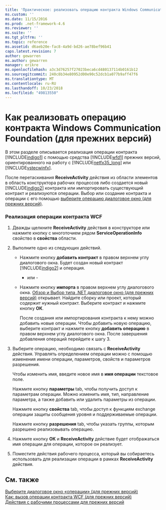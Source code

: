 ```yaml
---
title: 'Практическое: реализовать операцию контракта Windows Communication Foundation (для прежних версий) | Документация Майкрософт'
ms.custom: ''
ms.date: 11/15/2016
ms.prod: .net-framework-4.6
ms.reviewer: ''
ms.suite: ''
ms.tgt_pltfrm: ''
ms.topic: reference
ms.assetid: d6aeb20e-fac8-4a9d-bd26-ae78bef96b41
caps.latest.revision: 7
author: gewarren
ms.author: gewarren
manager: erikre
ms.openlocfilehash: a3c3d76257f27023beca6cd480137114b0161b12
ms.sourcegitcommit: 240c8b34e80952d00e90c52dcb1a077b9aff47f6
ms.translationtype: MT
ms.contentlocale: ru-RU
ms.lasthandoff: 10/23/2018
ms.locfileid: "49813550"
---
```

# <a name="how-to-implement-a-windows-communication-foundation-contract-operation-legacy"></a>Как реализовать операцию контракта Windows Communication Foundation (для прежних версий)
В этом разделе описывается реализация операции контракта [!INCLUDE[indigo1](../includes/indigo1-md.md)] с помощью средства [!INCLUDE[wfd1](../includes/wfd1-md.md)] прежних версий, ориентированного на работу с [!INCLUDE[netfx35_long](../includes/netfx35-long-md.md)] или [!INCLUDE[vstecwinfx](../includes/vstecwinfx-md.md)].  
  
 После перетаскивания **ReceiveActivity** действия из области элементов в область конструктора рабочих процессов либо создается новый [!INCLUDE[indigo2](../includes/indigo2-md.md)] контракта или импортировать существующий контракт и реализуются операции. Выбор или создание контракта и операции с его помощью [выберите операцию диалоговое окно (для прежних версий)](../workflow-designer/choose-operation-dialog-box-legacy.md).  
  
### <a name="to-implement-a-wcf-contract-operation"></a>Реализация операции контракта WCF  
  
1. Дважды щелкните **ReceiveActivity** действия в конструкторе или нажмите кнопку с многоточием рядом **ServiceOperationInfo** свойство в **свойства** области.  
  
2. Выполните одно из следующих действий.  
  
   - Нажмите кнопку **добавить контракт** в правом верхнем углу диалогового окна. Будет создан новый контракт [!INCLUDE[indigo2](../includes/indigo2-md.md)] и операция.  
  
      - или -  
  
   - Нажмите кнопку **импорта** в правом верхнем углу диалогового окна. [Обзор и Выбор типа .NET диалоговое окно (для прежних версий)](../workflow-designer/browse-and-select-a-dotnet-type-dialog-box-legacy.md) открывает. Найдите сборку или проект, который содержит нужный контракт. Выберите контракт и нажмите кнопку **ОК**.  
  
     После создания или импортирования контракта к нему можно добавить новые операции. Чтобы добавить новую операцию, выберите контракт и нажмите кнопку **добавить операцию** в правом верхнем углу диалогового окна. После завершения добавления операций перейдите к шагу 3.  
  
3. Выберите операцию, необходимо связать с **ReceiveActivity** действия. Управлять определением операции можно с помощью изменения имени операции, параметров, свойств и параметров разрешения.  
  
    Чтобы изменить имя, введите новое имя в **имя операции** текстовое поле.  
  
    Нажмите кнопку **параметры** tab, чтобы получить доступ к параметрам операции. Можно изменить имя, тип, направление параметра, а также добавить или удалить параметры из операции.  
  
    Нажмите кнопку **свойства** tab, чтобы доступ к функциям exchange операции защиты сообщения уровня и поддерживаемые операции.  
  
    Нажмите кнопку **разрешения** tab, чтобы указать группы, которым разрешено реализовывать операцию.  
  
4. Нажмите кнопку **ОК** и **ReceiveActivity** действие будет отображаться имя операции для операции, которое он реализует.  
  
5. Поместите действия рабочего процесса, который вы собираетесь использовать для реализации операции в рамках **ReceiveActivity** действия.  
  
## <a name="see-also"></a>См. также  
 [Выберите диалоговое окно «операции» (для прежних версий)](../workflow-designer/choose-operation-dialog-box-legacy.md)   
 [Как: вызов операции контракта WCF (для прежних версий)](../workflow-designer/how-to-invoke-a-windows-communication-foundation-contract-operation-legacy.md)   
 [Действия с рабочими процессами для прежних версий](../workflow-designer/legacy-workflow-activities.md)